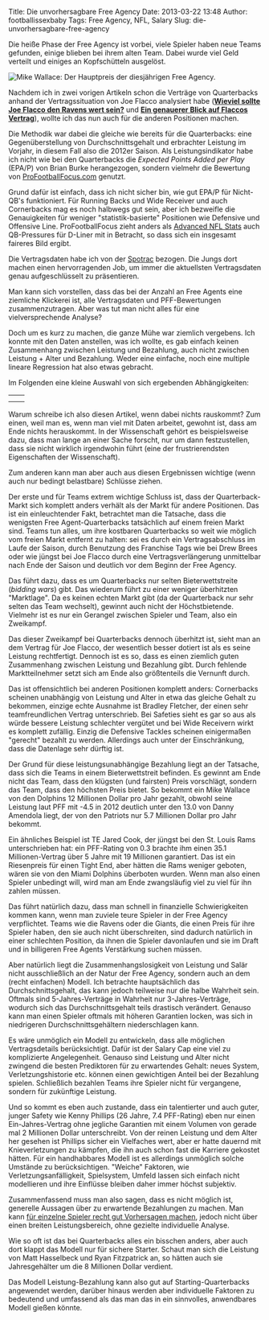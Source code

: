 Title: Die unvorhersagbare Free Agency
Date: 2013-03-22 13:48
Author: footballissexbaby
Tags: Free Agency, NFL, Salary
Slug: die-unvorhersagbare-free-agency


Die heiße Phase der Free Agency ist vorbei, viele Spieler haben neue
Teams gefunden, einige blieben bei ihrem alten Team. Dabei wurde viel
Geld verteilt und einiges an Kopfschütteln ausgelöst.

![Mike Wallace: Der Hauptpreis der diesjährigen Free Agency.](|filename|/images/mike-wallace-300x239.jpg)

Nachdem ich in zwei vorigen Artikeln schon die Verträge von Quarterbacks
anhand der Vertragssituation von Joe Flacco analysiert habe ([**Wieviel
sollte Joe Flacco den Ravens wert sein?**][] und [**Ein genauerer Blick
auf Flaccos Vertrag**][]), wollte ich das nun auch für die anderen
Positionen machen.

Die Methodik war dabei die gleiche wie bereits für die Quarterbacks:
eine Gegenüberstellung von Durchschnittsgehalt und erbrachter Leistung
im Vorjahr, in diesem Fall also die 2012er Saison. Als
Leistungsindikator habe ich nicht wie bei den Quarterbacks die *Expected
Points Added per Play* (EPA/P) von Brian Burke herangezogen, sondern
vielmehr die Bewertung von [ProFootballFocus.com][] genutzt.

Grund dafür ist einfach, dass ich nicht sicher bin, wie gut EPA/P für
Nicht-QB's funktioniert. Für Running Backs und Wide Receiver und auch
Cornerbacks mag es noch halbwegs gut sein, aber ich bezweifle die
Genauigkeiten für weniger "statistik-basierte" Positionen wie Defensive
und Offensive Line. ProFootballFocus zieht anders als [Advanced NFL
Stats][] auch QB-Pressures für D-Liner mit in Betracht, so dass sich ein
insgesamt faireres Bild ergibt.

Die Vertragsdaten habe ich von der [Spotrac][] bezogen. Die Jungs dort
machen einen hervorragenden Job, um immer die aktuellsten Vertragsdaten
genau aufgeschlüsselt zu präsentieren.

Man kann sich vorstellen, dass das bei der Anzahl an Free Agents eine
ziemliche Klickerei ist, alle Vertragsdaten und PFF-Bewertungen
zusammenzutragen. Aber was tut man nicht alles für eine
vielversprechende Analyse?

Doch um es kurz zu machen, die ganze Mühe war ziemlich vergebens. Ich
konnte mit den Daten anstellen, was ich wollte, es gab einfach keinen
Zusammenhang zwischen Leistung und Bezahlung, auch nicht zwischen
Leistung + Alter und Bezahlung. Weder eine einfache, noch eine multiple
lineare Regression hat also etwas gebracht.

Im Folgenden eine kleine Auswahl von sich ergebenden Abhängigkeiten:

<table>
  <tbody>
    <tr>
      <td><a href="|filename|/images/cb.png"><img src="|filename|/images/cb-300x218.png" alt=""></a></td>
      <td><a href="|filename|/images/wr.png"><img src="|filename|/images/wr-300x218.png" alt=""></a></td>
    </tr>
    <tr>
      <td><a href="|filename|/images/s.png"><img src="|filename|/images/s-300x218.png" alt=""></a></td>
      <td><a href="|filename|/images/dt.png"><img src="|filename|/images/dt-300x218.png" alt=""></a></td>
    </tr>
  </tbody>
</table>

Warum schreibe ich also diesen Artikel, wenn dabei nichts rauskommt? Zum
einen, weil man es, wenn man viel mit Daten arbeitet, gewohnt ist, dass
am Ende nichts herauskommt. In der Wissenschaft gehört es beispielsweise
dazu, dass man lange an einer Sache forscht, nur um dann festzustellen,
dass sie nicht wirklich irgendwohin führt (eine der frustrierendsten
Eigenschaften der Wissenschaft).

Zum anderen kann man aber auch aus diesen Ergebnissen wichtige (wenn
auch nur bedingt belastbare) Schlüsse ziehen.

Der erste und für Teams extrem wichtige Schluss ist, dass der
Quarterback-Markt sich komplett anders verhält als der Markt für andere
Positionen. Das ist ein einleuchtender Fakt, betrachtet man die
Tatsache, dass die wenigsten Free Agent-Quarterbacks tatsächlich auf
einem freien Markt sind. Teams tun alles, um ihre kostbaren Quarterbacks
so weit wie möglich vom freien Markt entfernt zu halten: sei es durch
ein Vertragsabschluss im Laufe der Saison, durch Benutzung des Franchise
Tags wie bei Drew Brees oder wie jüngst bei Joe Flacco durch eine
Vertragsverlängerung unmittelbar nach Ende der Saison und deutlich vor
dem Beginn der Free Agency.

Das führt dazu, dass es um Quarterbacks nur selten Bieterwettstreite
(*bidding wars*) gibt. Das wiederum führt zu einer weniger überhitzten
"Marktlage". Da es keinen echten Markt gibt (da der Quarterback nur sehr
selten das Team wechselt), gewinnt auch nicht der Höchstbietende.
Vielmehr ist es nur ein Gerangel zwischen Spieler und Team, also ein
Zweikampf.

Das dieser Zweikampf bei Quarterbacks dennoch überhitzt ist, sieht man
an dem Vertrag für Joe Flacco, der wesentlich besser dotiert ist als es
seine Leistung rechtfertigt. Dennoch ist es so, dass es einen ziemlich
guten Zusammenhang zwischen Leistung und Bezahlung gibt. Durch fehlende
Marktteilnehmer setzt sich am Ende also größtenteils die Vernunft durch.

Das ist offensichtlich bei anderen Positionen komplett anders:
Cornerbacks scheinen unabhängig von Leistung und Alter in etwa das
gleiche Gehalt zu bekommen, einzige echte Ausnahme ist Bradley Fletcher,
der einen sehr teamfreundlichen Vertrag unterschrieb. Bei Safeties sieht
es gar so aus als würde bessere Leistung schlechter vergütet und bei
Wide Receivern wirkt es komplett zufällig. Einzig die Defensive Tackles
scheinen einigermaßen "gerecht" bezahlt zu werden. Allerdings auch unter
der Einschränkung, dass die Datenlage sehr dürftig ist.

Der Grund für diese leistungsunabhängige Bezahlung liegt an der
Tatsache, dass sich die Teams in einem Bieterwettstreit befinden. Es
gewinnt am Ende nicht das Team, dass den klügsten (und fairsten) Preis
vorschlägt, sondern das Team, dass den höchsten Preis bietet. So bekommt
ein Mike Wallace von den Dolphins 12 Millionen Dollar pro Jahr gezahlt,
obwohl seine Leistung laut PFF mit -4.5 in 2012 deutlich unter den 13.0
von Danny Amendola liegt, der von den Patriots nur 5.7 Millionen Dollar
pro Jahr bekommt.

Ein ähnliches Beispiel ist TE Jared Cook, der jüngst bei den St. Louis
Rams unterschrieben hat: ein PFF-Rating von 0.3 brachte ihm einen 35.1
Millionen-Vertrag über 5 Jahre mit 19 Millionen garantiert. Das ist ein
Riesenpreis für einen Tight End, aber hätten die Rams weniger geboten,
wären sie von den Miami Dolphins überboten wurden. Wenn man also einen
Spieler unbedingt will, wird man am Ende zwangsläufig viel zu viel für
ihn zahlen müssen.

Das führt natürlich dazu, dass man schnell in finanzielle
Schwierigkeiten kommen kann, wenn man zuviele teure Spieler in der Free
Agency verpflichtet. Teams wie die Ravens oder die Giants, die einen
Preis für ihre Spieler haben, den sie auch nicht überschreiten, sind
dadurch natürlich in einer schlechten Position, da ihnen die Spieler
davonlaufen und sie im Draft und in billigeren Free Agents Verstärkung
suchen müssen.

Aber natürlich liegt die Zusammenhangslosigkeit von Leistung und Salär
nicht ausschließlich an der Natur der Free Agency, sondern auch an dem
(recht einfachen) Modell. Ich betrachte hauptsächlich das
Durchschnittsgehalt, das kann jedoch teilweise nur die halbe Wahrheit
sein. Oftmals sind 5-Jahres-Verträge in Wahrheit nur 3-Jahres-Verträge,
wodurch sich das Durchschnittsgehalt teils drastisch verändert. Genauso
kann man einen Spieler oftmals mit höheren Garantien locken, was sich in
niedrigeren Durchschnittsgehältern niederschlagen kann.

Es wäre unmöglich ein Modell zu entwickeln, dass alle möglichen
Vertragsdetails berücksichtigt. Dafür ist der Salary Cap eine viel zu
komplizierte Angelegenheit. Genauso sind Leistung und Alter nicht
zwingend die besten Prediktoren für zu erwartendes Gehalt: neues System,
Verletzungshistorie etc. können einen gewichtigen Anteil bei der
Bezahlung spielen. Schließlich bezahlen Teams ihre Spieler nicht für
vergangene, sondern für zukünftige Leistung.

Und so kommt es eben auch zustande, dass ein talentierter und auch
guter, junger Safety wie Kenny Phillips (26 Jahre, 7.4 PFF-Rating) eben
nur einen Ein-Jahres-Vertrag ohne jegliche Garantien mit einem Volumen
von gerade mal 2 Millionen Dollar unterschreibt. Von der reinen Leistung
und dem Alter her gesehen ist Phillips sicher ein Vielfaches wert, aber
er hatte dauernd mit Knieverletzungen zu kämpfen, die ihn auch schon
fast die Karriere gekostet hätten. Für ein handhabbares Modell ist es
allerdings unmöglich solche Umstände zu berücksichtigen. "Weiche"
Faktoren, wie Verletzungsanfälligkeit, Spielsystem, Umfeld lassen sich
einfach nicht modellieren und ihre Einflüsse bleiben daher immer höchst
subjektiv.

Zusammenfassend muss man also sagen, dass es nicht möglich ist,
generelle Aussagen über zu erwartende Bezahlungen zu machen. Man kann
[für einzelne Spieler recht gut Vorhersagen machen][], jedoch nicht über
einen breiten Leistungsbereich, ohne gezielte individuelle Analyse.

Wie so oft ist das bei Quarterbacks alles ein bisschen anders, aber auch
dort klappt das Modell nur für sichere Starter. Schaut man sich die
Leistung von Matt Hasselbeck und Ryan Fitzpatrick an, so hätten auch sie
Jahresgehälter um die 8 Millionen Dollar verdient.

Das Modell Leistung-Bezahlung kann also gut auf Starting-Quarterbacks
angewendet werden, darüber hinaus werden aber individuelle Faktoren zu
bedeutend und umfassend als das man das in ein sinnvolles, anwendbares
Modell gießen könnte.

  [**Wieviel sollte Joe Flacco den Ravens wert sein?**]:|filename|wieviel-sollte-joe-flacco-den-ravens-wert-sein.md
  [**Ein genauerer Blick auf Flaccos Vertrag**]: |filename|ein-genauerer-blick-auf-flaccos-vertrag.md
  [ProFootballFocus.com]: https://www.profootballfocus.com
  [Advanced NFL Stats]: http://www.advancednflstats.com
  [Spotrac]: http://www.spotrac.com
  [für einzelne Spieler recht gut Vorhersagen machen]: http://www.spotrac.com/premium/research/nfl/contract-prediction-mike-wallace-v2.0-290/
